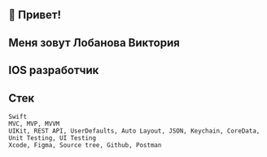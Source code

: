 ## 👋 Привет!

## Меня зовут Лобанова Виктория
## IOS разработчик

## Стек
~~~
Swift
MVC, MVP, MVVM
UIKit, REST API, UserDefaults, Auto Layout, JSON, Keychain, CoreData, Unit Testing, UI Testing
Xcode, Figma, Source tree, Github, Postman
~~~
